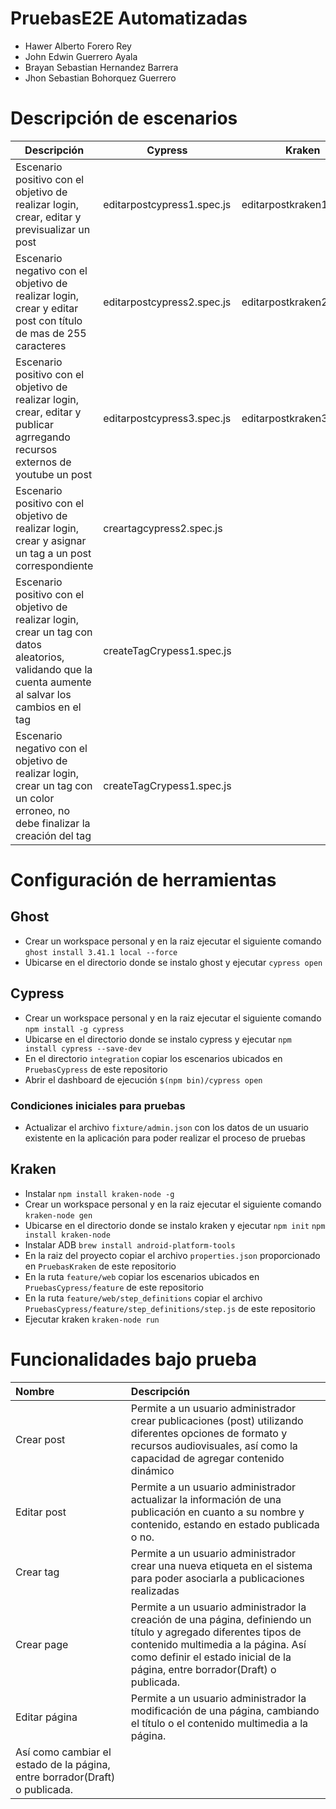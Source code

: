 # PruebasE2E Automatizadas
- Hawer Alberto Forero Rey 
- John Edwin Guerrero Ayala
- Brayan Sebastian Hernandez Barrera
- Jhon Sebastian Bohorquez Guerrero

# Descripción de escenarios
|                                                                       Descripción                                                                        |          Cypress           |           Kraken           |        Responsable        |
| -------------------------------------------------------------------------------------------------------------------------------------------------------- | -------------------------- | -------------------------- | ------------------------- |
| Escenario positivo con el objetivo de realizar login, crear, editar y previsualizar un post                                                              | editarpostcypress1.spec.js | editarpostkraken1.feature | Hawer Alberto Forero Rey  |
| Escenario negativo con el objetivo de realizar login, crear y editar post con título de mas de 255 caracteres                                            | editarpostcypress2.spec.js | editarpostkraken2.feature | Hawer Alberto Forero Rey  |
| Escenario positivo con el objetivo de realizar login, crear, editar y publicar agrregando recursos externos de youtube un post                           | editarpostcypress3.spec.js | editarpostkraken3.feature | Hawer Alberto Forero Rey  |
| Escenario positivo con el objetivo de realizar login, crear y asignar un tag a un post correspondiente                                                   | creartagcypress2.spec.js   |   | Hawer Alberto Forero Rey  |
| Escenario positivo con el objetivo de realizar login, crear un tag con datos aleatorios, validando que la cuenta aumente al salvar los cambios en el tag | createTagCrypess1.spec.js  |                            | John Edwin Guerrero Ayala |
| Escenario negativo con el objetivo de realizar login, crear un tag con un color erroneo, no debe finalizar la creación del tag                           | createTagCrypess1.spec.js  |                            | John Edwin Guerrero Ayala |

# Configuración de herramientas
## Ghost
- Crear un workspace personal y en la raiz ejecutar el siguiente comando
  ```ghost install 3.41.1 local --force ```
- Ubicarse en el directorio donde se instalo ghost y ejecutar
 ```cypress open ```
## Cypress
- Crear un workspace personal y en la raiz ejecutar el siguiente comando
  ```npm install -g cypress ```
- Ubicarse en el directorio donde se instalo cypress y ejecutar 
  ```npm install cypress --save-dev ```
- En el directorio  ```integration``` copiar los escenarios ubicados en ```PruebasCypress``` de este repositorio
- Abrir el dashboard de ejecución  ```$(npm bin)/cypress open``` 

### Condiciones iniciales para pruebas ###
* Actualizar el archivo ```fixture/admin.json``` con los datos de un usuario existente en la aplicación para poder realizar el proceso de pruebas

## Kraken
- Instalar ```npm install kraken-node -g```
- Crear un workspace personal y en la raiz ejecutar el siguiente comando
  ```kraken-node gen```
- Ubicarse en el directorio donde se instalo kraken y ejecutar 
  ```npm init``` ```npm install kraken-node```
- Instalar ADB ```brew install android-platform-tools```
- En la raiz del proyecto copiar el archivo  ```properties.json``` proporcionado en ```PruebasKraken``` de este repositorio
- En la ruta ```feature/web``` copiar los escenarios ubicados en ```PruebasCypress/feature``` de este repositorio
- En la ruta ```feature/web/step_definitions``` copiar el archivo ```PruebasCypress/feature/step_definitions/step.js``` de este repositorio
- Ejecutar kraken ```kraken-node run``` 

# Funcionalidades bajo prueba

|Nombre| Descripción|
|:-|:-|
|Crear post|Permite a un usuario administrador crear publicaciones (post) utilizando diferentes opciones de formato y recursos audiovisuales, así como la capacidad de agregar contenido dinámico|
|Editar post|Permite a un usuario administrador actualizar la información de una publicación en cuanto a su nombre y contenido, estando en estado publicada o no. |
|Crear tag|Permite a un usuario administrador crear una nueva etiqueta en el sistema para poder asociarla a publicaciones realizadas |
|Crear page|Permite a un usuario administrador la creación de una página, definiendo un título y agregado diferentes tipos de contenido multimedia a la página. Así como definir el estado inicial de la página, entre borrador(Draft) o publicada.|
|Editar página|Permite a un usuario administrador la modificación de una página, cambiando el título o el contenido multimedia a la página. 
Así como cambiar el estado de la página, entre borrador(Draft) o publicada.|
